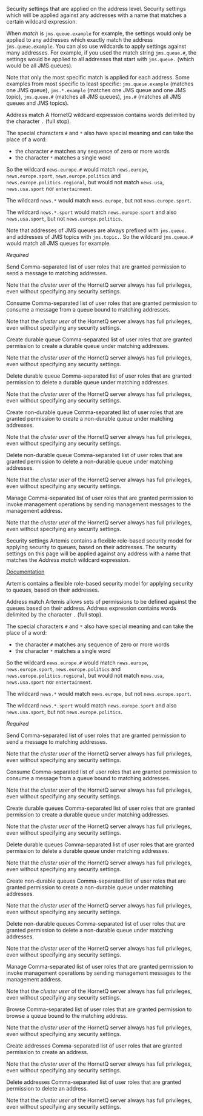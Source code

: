 
Security settings that are applied on the address level.
Security settings which will be applied against any addresses with a name that matches a certain wildcard expression.

When <i>match</i> is <code>jms.queue.example</code> for example, the settings would only be applied to any addresses which exactly match the address <code>jms.queue.example</code>. You can also use wildcards to apply settings against many addresses. For example, if you used the match string <code>jms.queue.#</code>, the settings would be applied to all addresses that start with <code>jms.queue.</code> (which would be all JMS queues).

Note that only the most specific match is applied for each address. Some examples from most specific to least specific: <code>jms.queue.example</code> (matches one JMS queue), <code>jms.*.example</code> (matches one JMS queue and one JMS topic), <code>jms.queue.#</code> (matches all JMS queues), <code>jms.#</code> (matches all JMS queues and JMS topics).


Address match
A HornetQ wildcard expression contains words delimited by the character <code>.</code> (full stop).

The special characters <code>#</code> and <code>*</code> also have special meaning and can take the place of a word:
- the character <code>#</code> matches any sequence of zero or more words
- the character <code>*</code> matches a single word

So the wildcard <code>news.europe.#</code> would match <code>news.europe</code>, <code>news.europe.sport</code>, <code>news.europe.politics</code> and <code>news.europe.politics.regional</code>, but would not match <code>news.usa</code>, <code>news.usa.sport</code> nor <code>entertainment</code>.

The wildcard <code>news.*</code> would match <code>news.europe</code>, but not <code>news.europe.sport</code>.

The wildcard <code>news.*.sport</code> would match <code>news.europe.sport</code> and also <code>news.usa.sport</code>, but not <code>news.europe.politics</code>.

Note that addresses of JMS queues are always prefixed with <code>jms.queue.</code> and addresses of JMS topics with <code>jms.topic.</code>. So the wildcard <code>jms.queue.#</code> would match all JMS queues for example.

<i>Required</i>


Send
Comma-separated list of user roles that are granted permission to send a message to matching addresses.

Note that the <i>cluster user</i> of the HornetQ server always has full privileges, even without specifying any security settings.


Consume
Comma-separated list of user roles that are granted permission to consume a message from a queue bound to matching addresses.

Note that the <i>cluster user</i> of the HornetQ server always has full privileges, even without specifying any security settings.


Create durable queue
Comma-separated list of user roles that are granted permission to create a durable queue under matching addresses.

Note that the <i>cluster user</i> of the HornetQ server always has full privileges, even without specifying any security settings.


Delete durable queue
Comma-separated list of user roles that are granted permission to delete a durable queue under matching addresses.

Note that the <i>cluster user</i> of the HornetQ server always has full privileges, even without specifying any security settings.


Create non-durable queue
Comma-separated list of user roles that are granted permission to create a non-durable queue under matching addresses.

Note that the <i>cluster user</i> of the HornetQ server always has full privileges, even without specifying any security settings.


Delete non-durable queue
Comma-separated list of user roles that are granted permission to delete a non-durable queue under matching addresses.

Note that the <i>cluster user</i> of the HornetQ server always has full privileges, even without specifying any security settings.


Manage
Comma-separated list of user roles that are granted permission to invoke management operations by sending management messages to the management address.

Note that the <i>cluster user</i> of the HornetQ server always has full privileges, even without specifying any security settings.

Security settings
Artemis contains a flexible role-based security model for applying security to queues, based on their addresses. The security settings on this page will be applied against any address with a name that matches the <i>Address match</i> wildcard expression.

<a href="https://activemq.apache.org/artemis/docs/latest/security.html#role-based-security-for-addresses" target="_blank">Documentation</a>


Artemis contains a flexible role-based security model for applying security to queues, based on their addresses.

Address match
Artemis allows sets of permissions to be defined against the queues based on their address. 
Address expression contains words delimited by the character <code>.</code> (full stop).

The special characters <code>#</code> and <code>*</code> also have special meaning and can take the place of a word:
- the character <code>#</code> matches any sequence of zero or more words
- the character <code>*</code> matches a single word

So the wildcard <code>news.europe.#</code> would match <code>news.europe</code>, <code>news.europe.sport</code>, <code>news.europe.politics</code> and <code>news.europe.politics.regional</code>, but would not match <code>news.usa</code>, <code>news.usa.sport</code> nor <code>entertainment</code>.

The wildcard <code>news.*</code> would match <code>news.europe</code>, but not <code>news.europe.sport</code>.

The wildcard <code>news.*.sport</code> would match <code>news.europe.sport</code> and also <code>news.usa.sport</code>, but not <code>news.europe.politics</code>.

<i>Required</i>

Send
Comma-separated list of user roles that are granted permission to send a message to matching addresses.

Note that the <i>cluster user</i> of the HornetQ server always has full privileges, even without specifying any security settings.

Consume
Comma-separated list of user roles that are granted permission to consume a message from a queue bound to matching addresses.

Note that the <i>cluster user</i> of the HornetQ server always has full privileges, even without specifying any security settings.


Create durable queues
Comma-separated list of user roles that are granted permission to create a durable queue under matching addresses.

Note that the <i>cluster user</i> of the HornetQ server always has full privileges, even without specifying any security settings.

Delete durable queues
Comma-separated list of user roles that are granted permission to delete a durable queue under matching addresses.

Note that the <i>cluster user</i> of the HornetQ server always has full privileges, even without specifying any security settings.

Create non-durable queues
Comma-separated list of user roles that are granted permission to create a non-durable queue under matching addresses.

Note that the <i>cluster user</i> of the HornetQ server always has full privileges, even without specifying any security settings.

Delete non-durable queues
Comma-separated list of user roles that are granted permission to delete a non-durable queue under matching addresses.

Note that the <i>cluster user</i> of the HornetQ server always has full privileges, even without specifying any security settings.

Manage
Comma-separated list of user roles that are granted permission to invoke management operations by sending management messages to the management address.

Note that the <i>cluster user</i> of the HornetQ server always has full privileges, even without specifying any security settings.

Browse
Comma-separated list of user roles that are granted permission to browse a queue bound to the matching address.

Note that the <i>cluster user</i> of the HornetQ server always has full privileges, even without specifying any security settings.

Create addresses
Comma-separated list of user roles that are granted permission to create an address.

Note that the <i>cluster user</i> of the HornetQ server always has full privileges, even without specifying any security settings.

Delete addresses
Comma-separated list of user roles that are granted permission to delete an address.

Note that the <i>cluster user</i> of the HornetQ server always has full privileges, even without specifying any security settings.

